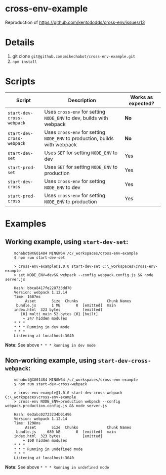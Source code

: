 # cross-env-example
Reproduction of https://github.com/kentcdodds/cross-env/issues/13

# Details
1. git clone `git@github.com:mikechabot/cross-env-example.git`
2. `npm install`

# Scripts

| Script  | Description | Works as expected? |
| ------------- | ------------- | ------------- |
| `start-dev-cross-webpack` | Uses `cross-env` for setting `NODE_ENV` to dev, builds with webpack  | **No** |
| `start-dev-cross-webpack` | Uses `cross-env` for setting `NODE_ENV` to production, builds with webpack  | **No** |
| `start-dev-set`  | Uses `SET` for setting `NODE_ENV` to dev  | Yes |
| `start-prod-set` | Uses `SET` for setting `NODE_ENV` to production  | Yes |
| `start-dev-cross` | Uses `cross-env` for setting `NODE_ENV` to dev  | Yes |
| `start-prod-cross` | Uses `cross-env` for setting `NODE_ENV` to production  | Yes |

# Examples

## Working example, using `start-dev-set`:

        mchabot@XG01484 MINGW64 /c/_workspaces/cross-env-example
        $ npm run start-dev-set
        
        > cross-env-example@1.0.0 start-dev-set C:\_workspaces\cross-env-example
        > set NODE_ENV=dev&& webpack --config webpack.config.js && node server.js
        
        Hash: bbca8417fe228733dd70
        Version: webpack 1.12.14
        Time: 1607ms
             Asset       Size  Chunks             Chunk Names
         bundle.js       1 MB       0  [emitted]  main
        index.html  323 bytes          [emitted]
           [0] multi main 52 bytes {0} [built]
            + 247 hidden modules
        * * *
        * * * Running in dev mode
        * * *
        Listening at localhost:3040

**Note**: See above `* * * Running in dev mode`

## Non-working example, using `start-dev-cross-webpack`:

        mchabot@XG01484 MINGW64 /c/_workspaces/cross-env-example
        $ npm run start-dev-cross-webpack
        
        > cross-env-example@1.0.0 start-dev-cross-webpack C:\_workspaces\cross-env-example
        > cross-env NODE_ENV=production webpack --config webpack.production.config.js && node server.js
        
        Hash: 0e3abc02723234b01496
        Version: webpack 1.12.14
        Time: 1298ms
             Asset       Size  Chunks             Chunk Names
         bundle.js     680 kB       0  [emitted]  main
        index.html  323 bytes          [emitted]
            + 160 hidden modules
        * * *
        * * * Running in undefined mode
        * * *
        Listening at localhost:3040

**Note**: See above `* * * Running in undefined mode`
